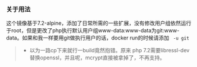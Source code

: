### 关于用法
这个镜像基于7.2-alpine，添加了日常所需的一些扩展，没有修改用户组依然运行于root，但是更改了php执行默认用户组www-data:www-data为git:www-data。如果和我一样要用git做执行用户的话，docker run的时候请添加 ``` -u git```

> * 以为一路cp下来就行一build竟然抱错。原来 php 7.2需要libressl-dev替换openssl，并且呢，mcrypt直接被拿掉了，不再支持。
